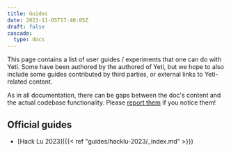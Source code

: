 ```yaml
---
title: Guides
date: 2023-11-05T17:40:05Z
draft: false
cascade:
  type: docs
---
```


This page contains a list of user guides / experiments that one can do with
Yeti. Some have been authored by the authored of Yeti, but we hope to also
include some guides contributed by third parties, or external links to
Yeti-related content.

As in all documentation, there can be gaps between the doc's content and the
actual codebase functionality. Please
[report them](https://github.com/yeti-platform/docs/issues/new) if you notice
them!

## Official guides

- [Hack Lu 2023]({{< ref "guides/hacklu-2023/_index.md" >}})
